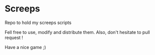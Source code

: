 Screeps
=======

Repo to hold my screeps scripts

Fell free to use, modify and distribute them.
Also, don't hesitate to pull request !

Have a nice game ;)
